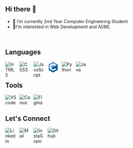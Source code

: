 ## Hi there 👋
- 🔭 I’m currently 2nd Year Computer Engineering Student
- 🤩I’m interested in Web Development and AI/ML
<br>

 ## Languages 
<img align="left" alt="HTML5" width="35px" src="https://cdn.jsdelivr.net/gh/devicons/devicon/icons/html5/html5-original.svg" style="padding-right:10px;" />
<img align="left" alt="CSS3" width="35px" src="https://cdn.jsdelivr.net/gh/devicons/devicon/icons/css3/css3-original.svg" style="padding-right:10px;" />
<img align="left" alt="JavaScript" width="35px" src="https://cdn.jsdelivr.net/gh/devicons/devicon/icons/javascript/javascript-original.svg" style="padding-right:10px;" />
<img align="left" alt="C" width="35px" src="https://raw.githubusercontent.com/devicons/devicon/1119b9f84c0290e0f0b38982099a2bd027a48bf1/icons/c/c-original.svg" style="padding-right:10px;" />
<img align="left" alt="Python" width="35px" src= "https://cdn.jsdelivr.net/gh/devicons/devicon/icons/python/python-original.svg" style="padding-right:10px;" />
<img align="left" alt="Java" width="35px" src= "https://cdn.jsdelivr.net/gh/devicons/devicon/icons/java/java-original.svg" style="padding-right:10px;" />



 <br>
 <br>
 
## Tools  

<img align="left" alt="VScode" width="35px" src="https://cdn.jsdelivr.net/gh/devicons/devicon/icons/vscode/vscode-original.svg" style="padding-right:10px;" />
<img align="left" alt="Canva" width="35px" src="https://cdn.jsdelivr.net/gh/devicons/devicon/icons/canva/canva-original.svg" style="padding-right:10px;" />
<img align="left" alt="Figma" width="35px" src="https://cdn.jsdelivr.net/gh/devicons/devicon/icons/figma/figma-original.svg" style="padding-right:10px;" /> 
 

<br>
<br>

## Let's Connect
<a href="https://www.linkedin.com/in/mrunal-tamhane-04a165216/"><img align="left" alt="LinkedIn" width="35px" src="https://cdn.jsdelivr.net/gh/devicons/devicon/icons/linkedin/linkedin-original.svg"  style="padding-right:10px;" /></a>
<a href="mailto:mrunal.tamhane7@gmail.com"><img align="left" alt="Mail" width="35px" src="https://cdn-icons-png.flaticon.com/512/5968/5968534.png"  style="padding-right:10px;" /></a>
<a href="https://www.instagram.com/mrunaltamhane/"><img align="left" alt="InstaGram" width="35px" src="https://cdn-icons-png.flaticon.com/512/1409/1409946.png"  style="padding-right:10px;" /></a>
<a href="https://github.com/mrunaltamhane"><img align="left" alt="Github" width="35px" src="https://cdn.jsdelivr.net/gh/devicons/devicon/icons/github/github-original.svg"  style="padding-right:10px;" /></a>

